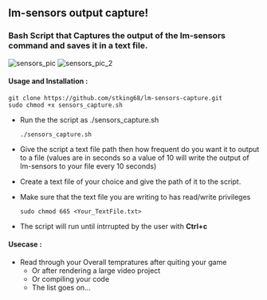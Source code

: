 ## lm-sensors output capture!

### Bash Script that Captures the output of the lm-sensors command and saves it in a text file. <br>

![sensors_pic](https://raw.githubusercontent.com/stking68/lm-sensors-capture/main/sensors_pic.png)
![sensors_pic_2](https://raw.githubusercontent.com/stking68/lm-sensors-capture/main/sensors_pic_2.png)



#### Usage and Installation :

```
git clone https://github.com/stking68/lm-sensors-capture.git
sudo chmod +x sensors_capture.sh
```

- Run the the script as ./sensors_capture.sh
  
  `./sensors_capture.sh`

- Give the script a text file path then how frequent do you want it to output to a file (values are in seconds so a value of 10 will write the output of lm-sensors to your file every 10 seconds)

- Create a text file of your choice and give the path of it to the script.

- Make sure that the text file you are writing to has read/write privileges
  
  `sudo chmod 665 <Your_TextFile.txt>`

- The script will run until intrrupted by the user with **Ctrl+c**

#### Usecase :

- Read through your Overall tempratures after quiting your game
  - Or after rendering a large video project
  - Or compiling your code 
  - The list goes on...
